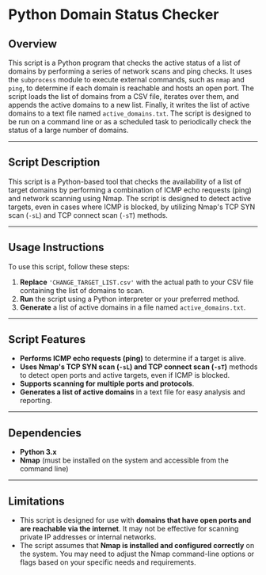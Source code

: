 # **Python Domain Status Checker**

## **Overview**
This script is a Python program that checks the active status of a list of domains by performing a series of network scans and ping checks. It uses the `subprocess` module to execute external commands, such as `nmap` and `ping`, to determine if each domain is reachable and hosts an open port. The script loads the list of domains from a CSV file, iterates over them, and appends the active domains to a new list. Finally, it writes the list of active domains to a text file named `active_domains.txt`. The script is designed to be run on a command line or as a scheduled task to periodically check the status of a large number of domains.

---

## **Script Description**
This script is a Python-based tool that checks the availability of a list of target domains by performing a combination of ICMP echo requests (ping) and network scanning using Nmap. The script is designed to detect active targets, even in cases where ICMP is blocked, by utilizing Nmap's TCP SYN scan (`-sL`) and TCP connect scan (`-sT`) methods.

---

## **Usage Instructions**
To use this script, follow these steps:

1. **Replace** `'CHANGE_TARGET_LIST.csv'` with the actual path to your CSV file containing the list of domains to scan.
2. **Run** the script using a Python interpreter or your preferred method.
3. **Generate** a list of active domains in a file named `active_domains.txt`.

---

## **Script Features**
- **Performs ICMP echo requests (ping)** to determine if a target is alive.
- **Uses Nmap's TCP SYN scan (`-sL`) and TCP connect scan (`-sT`)** methods to detect open ports and active targets, even if ICMP is blocked.
- **Supports scanning for multiple ports and protocols**.
- **Generates a list of active domains** in a text file for easy analysis and reporting.

---

## **Dependencies**
- **Python 3.x**
- **Nmap** (must be installed on the system and accessible from the command line)

---

## **Limitations**
- This script is designed for use with **domains that have open ports and are reachable via the internet**. It may not be effective for scanning private IP addresses or internal networks.
- The script assumes that **Nmap is installed and configured correctly** on the system. You may need to adjust the Nmap command-line options or flags based on your specific needs and requirements.
